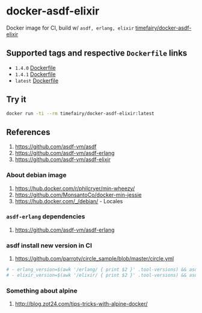 # docker-asdf-elixir

Docker image for CI, build w/ `asdf, erlang, elixir` [timefairy/docker-asdf-elixir](https://hub.docker.com/r/timefairy/docker-asdf-elixir/)


## Supported tags and respective `Dockerfile` links

-   `1.4.0` [Dockerfile](https://github.com/luckynum7/docker-asdf-elixir/blob/1.4.0/Dockerfile)
-   `1.4.1` [Dockerfile](https://github.com/luckynum7/docker-asdf-elixir/blob/1.4.1/Dockerfile)
-   `latest` [Dockerfile](https://github.com/luckynum7/docker-asdf-elixir/blob/master/Dockerfile)


## Try it

```bash
docker run -ti --rm timefairy/docker-asdf-elixir:latest
```


## References

1.  <https://github.com/asdf-vm/asdf>
2.  <https://github.com/asdf-vm/asdf-erlang>
3.  <https://github.com/asdf-vm/asdf-elixir>


### About debian image

1.  <https://hub.docker.com/r/philcryer/min-wheezy/>
2.  <https://github.com/MonsantoCo/docker-min-jessie>
3.  <https://hub.docker.com/_/debian/> - Locales


### `asdf-erlang` dependencies

1.  <https://github.com/asdf-vm/asdf-erlang>


### asdf install new version in CI

1.  <https://github.com/parroty/circle_sample/blob/master/circle.yml>

```yaml
# - erlang_version=$(awk '/erlang/ { print $2 }' .tool-versions) && asdf install erlang ${erlang_version}
# - elixir_version=$(awk '/elixir/ { print $2 }' .tool-versions) && asdf install elixir ${elixir_version}
```


### Something about alpine

1.  <http://blog.zot24.com/tips-tricks-with-alpine-docker/>
